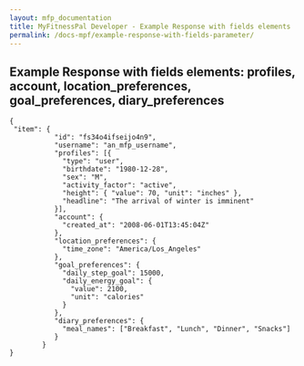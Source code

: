 ```yaml
---
layout: mfp_documentation
title: MyFitnessPal Developer - Example Response with fields elements
permalink: /docs-mpf/example-response-with-fields-parameter/
---
```


## Example Response with ​fields​ elements: profiles, account, location_preferences, goal_preferences, diary_preferences

    {
     "item": {
               "id": "fs34o4ifseijo4n9",
               "username": "an_mfp_username",
               "profiles": [{
                 "type": "user",
                 "birthdate": "1980-12-28",
                 "sex": "M",
                 "activity_factor": "active",
                 "height": { "value": 70, "unit": "inches" },
                 "headline": "The arrival of winter is imminent"
               }],
               "account": {
                 "created_at": "2008-06-01T13:45:04Z"
               },
               "location_preferences": {
                 "time_zone": "America/Los_Angeles"
               },
               "goal_preferences": {
                 "daily_step_goal": 15000,
                 "daily_energy_goal": {
                   "value": 2100,
                   "unit": "calories"
                 }
               },
               "diary_preferences": {
                 "meal_names": ["Breakfast", "Lunch", "Dinner", "Snacks"]
               }
            } 
    }